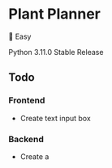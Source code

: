 # Plant Planner
🌱 Easy 

Python 3.11.0 Stable Release

## Todo
### Frontend
- Create text input box


### Backend
- Create a